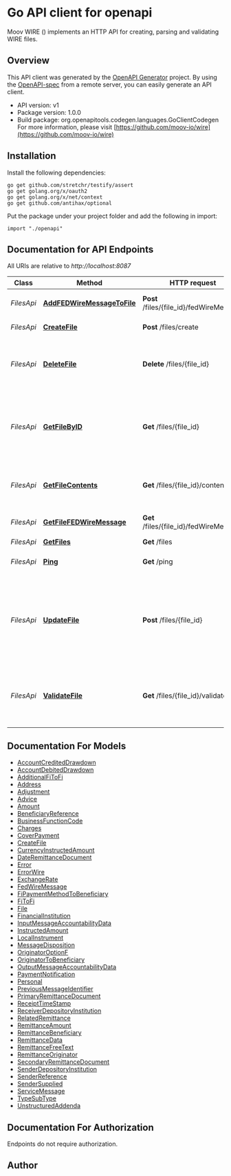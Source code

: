 # Go API client for openapi

Moov WIRE () implements an HTTP API for creating, parsing and validating WIRE files.

## Overview
This API client was generated by the [OpenAPI Generator](https://openapi-generator.tech) project.  By using the [OpenAPI-spec](https://www.openapis.org/) from a remote server, you can easily generate an API client.

- API version: v1
- Package version: 1.0.0
- Build package: org.openapitools.codegen.languages.GoClientCodegen
For more information, please visit [https://github.com/moov-io/wire](https://github.com/moov-io/wire)

## Installation

Install the following dependencies:
```
go get github.com/stretchr/testify/assert
go get golang.org/x/oauth2
go get golang.org/x/net/context
go get github.com/antihax/optional
```

Put the package under your project folder and add the following in import:
```golang
import "./openapi"
```

## Documentation for API Endpoints

All URIs are relative to *http://localhost:8087*

Class | Method | HTTP request | Description
------------ | ------------- | ------------- | -------------
*FilesApi* | [**AddFEDWireMessageToFile**](docs/FilesApi.md#addfedwiremessagetofile) | **Post** /files/{file_id}/fedWireMessage | Add FEDWireMessage to File
*FilesApi* | [**CreateFile**](docs/FilesApi.md#createfile) | **Post** /files/create | Create a new File object
*FilesApi* | [**DeleteFile**](docs/FilesApi.md#deletefile) | **Delete** /files/{file_id} | Permanently deletes a File and associated FEDWireMessage. It cannot be undone.
*FilesApi* | [**GetFileByID**](docs/FilesApi.md#getfilebyid) | **Get** /files/{file_id} | Retrieves the details of an existing File. You need only supply the unique File identifier that was returned upon creation.
*FilesApi* | [**GetFileContents**](docs/FilesApi.md#getfilecontents) | **Get** /files/{file_id}/contents | Assembles the existing file witha FEDWireMessage, Returns plaintext file.
*FilesApi* | [**GetFileFEDWireMessage**](docs/FilesApi.md#getfilefedwiremessage) | **Get** /files/{file_id}/fedWireMessage | Get the fEDWireMessage on a File.
*FilesApi* | [**GetFiles**](docs/FilesApi.md#getfiles) | **Get** /files | Gets a list of Files
*FilesApi* | [**Ping**](docs/FilesApi.md#ping) | **Get** /ping | Ping the Wire service to check if running
*FilesApi* | [**UpdateFile**](docs/FilesApi.md#updatefile) | **Post** /files/{file_id} | Updates the specified FEDWire Message by setting the values of the parameters passed. Any parameters not provided will be left unchanged.
*FilesApi* | [**ValidateFile**](docs/FilesApi.md#validatefile) | **Get** /files/{file_id}/validate | Validates the existing file. You need only supply the unique File identifier that was returned upon creation.


## Documentation For Models

 - [AccountCreditedDrawdown](docs/AccountCreditedDrawdown.md)
 - [AccountDebitedDrawdown](docs/AccountDebitedDrawdown.md)
 - [AdditionalFiToFi](docs/AdditionalFiToFi.md)
 - [Address](docs/Address.md)
 - [Adjustment](docs/Adjustment.md)
 - [Advice](docs/Advice.md)
 - [Amount](docs/Amount.md)
 - [BeneficiaryReference](docs/BeneficiaryReference.md)
 - [BusinessFunctionCode](docs/BusinessFunctionCode.md)
 - [Charges](docs/Charges.md)
 - [CoverPayment](docs/CoverPayment.md)
 - [CreateFile](docs/CreateFile.md)
 - [CurrencyInstructedAmount](docs/CurrencyInstructedAmount.md)
 - [DateRemittanceDocument](docs/DateRemittanceDocument.md)
 - [Error](docs/Error.md)
 - [ErrorWire](docs/ErrorWire.md)
 - [ExchangeRate](docs/ExchangeRate.md)
 - [FedWireMessage](docs/FedWireMessage.md)
 - [FiPaymentMethodToBeneficiary](docs/FiPaymentMethodToBeneficiary.md)
 - [FiToFi](docs/FiToFi.md)
 - [File](docs/File.md)
 - [FinancialInstitution](docs/FinancialInstitution.md)
 - [InputMessageAccountabilityData](docs/InputMessageAccountabilityData.md)
 - [InstructedAmount](docs/InstructedAmount.md)
 - [LocalInstrument](docs/LocalInstrument.md)
 - [MessageDisposition](docs/MessageDisposition.md)
 - [OriginatorOptionF](docs/OriginatorOptionF.md)
 - [OriginatorToBeneficiary](docs/OriginatorToBeneficiary.md)
 - [OutputMessageAccountabilityData](docs/OutputMessageAccountabilityData.md)
 - [PaymentNotification](docs/PaymentNotification.md)
 - [Personal](docs/Personal.md)
 - [PreviousMessageIdentifier](docs/PreviousMessageIdentifier.md)
 - [PrimaryRemittanceDocument](docs/PrimaryRemittanceDocument.md)
 - [ReceiptTimeStamp](docs/ReceiptTimeStamp.md)
 - [ReceiverDepositoryInstitution](docs/ReceiverDepositoryInstitution.md)
 - [RelatedRemittance](docs/RelatedRemittance.md)
 - [RemittanceAmount](docs/RemittanceAmount.md)
 - [RemittanceBeneficiary](docs/RemittanceBeneficiary.md)
 - [RemittanceData](docs/RemittanceData.md)
 - [RemittanceFreeText](docs/RemittanceFreeText.md)
 - [RemittanceOriginator](docs/RemittanceOriginator.md)
 - [SecondaryRemittanceDocument](docs/SecondaryRemittanceDocument.md)
 - [SenderDepositoryInstitution](docs/SenderDepositoryInstitution.md)
 - [SenderReference](docs/SenderReference.md)
 - [SenderSupplied](docs/SenderSupplied.md)
 - [ServiceMessage](docs/ServiceMessage.md)
 - [TypeSubType](docs/TypeSubType.md)
 - [UnstructuredAddenda](docs/UnstructuredAddenda.md)


## Documentation For Authorization
 Endpoints do not require authorization.


## Author



